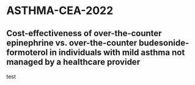 # ASTHMA-CEA-2022

## Cost-effectiveness of over-the-counter epinephrine vs. over-the-counter budesonide-formoterol in individuals with mild asthma not managed by a healthcare provider

test